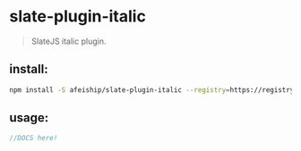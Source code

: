 # slate-plugin-italic
> SlateJS italic plugin.


## install:
```bash
npm install -S afeiship/slate-plugin-italic --registry=https://registry.npm.taobao.org
```

## usage:
```js
//DOCS here!
```
